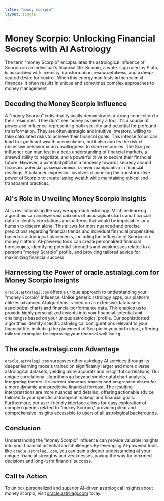 ```yaml
---
title: "money scorpio"
layout: single
---
```


# Money Scorpio: Unlocking Financial Secrets with AI Astrology

The term "money Scorpio" encapsulates the astrological influence of Scorpio on an individual's financial life.  Scorpio, a water sign ruled by Pluto, is associated with intensity, transformation, resourcefulness, and a deep-seated desire for control. When this energy manifests in the realm of finances, it often results in unique and sometimes complex approaches to money management.

## Decoding the Money Scorpio Influence

A "money Scorpio" individual typically demonstrates a strong connection to their resources.  They don't see money as merely a tool; it's a source of power and influence, representing both security and potential for profound transformation.  They are often strategic and intuitive investors, willing to take calculated risks to achieve their financial goals. This intense focus can lead to significant wealth accumulation, but it also carries the risk of obsessive behavior or an unwillingness to share resources.  The Scorpio influence can manifest in a deep understanding of financial markets, a shrewd ability to negotiate, and a powerful drive to secure their financial future. However, a potential pitfall is a tendency towards secrecy around finances, potential possessiveness, or even manipulation in financial dealings.  A balanced expression involves channeling the transformative power of Scorpio to create lasting wealth while maintaining ethical and transparent practices.

## AI's Role in Unveiling Money Scorpio Insights

AI is revolutionizing the way we approach astrology.  Machine learning algorithms can analyze vast datasets of astrological charts and financial data to identify correlations and patterns that would be impossible for a human to discern alone. This allows for more nuanced and precise predictions regarding financial trends and individual financial propensities based on astrological placements, including the influence of Scorpio on money matters. AI-powered tools can create personalized financial horoscopes, identifying potential strengths and weaknesses related to a person’s "money Scorpio" profile, and providing tailored advice for maximizing financial success.


## Harnessing the Power of oracle.astralagi.com for Money Scorpio Insights

`oracle.astralagi.com` offers a unique approach to understanding your "money Scorpio" influence.  Unlike generic astrology apps, our platform utilizes advanced AI algorithms trained on an extensive database of astrological charts and financial performance data. This enables us to provide highly personalized insights into your financial potential and challenges based on your unique astrological profile. Our sophisticated algorithms identify specific astrological configurations relevant to your financial life, including the placement of Scorpio in your birth chart, offering tailored strategies for improving your financial well-being.

## The oracle.astralagi.com Advantage

`oracle.astralagi.com` surpasses other astrology AI services through its deeper learning models trained on significantly larger and more diverse astrological datasets, yielding more accurate and insightful correlations.  Our unique correlational algorithms go beyond simple natal chart analysis, integrating factors like current planetary transits and progressed charts for a more dynamic and predictive financial forecast. The resulting interpretations are more nuanced and detailed, offering actionable advice tailored to your specific astrological makeup and financial goals.  Furthermore, our user-friendly interface allows for easy exploration of complex queries related to "money Scorpio," providing clear and comprehensive insights accessible to users of all astrological backgrounds.

## Conclusion

Understanding the "money Scorpio" influence can provide valuable insights into your financial potential and challenges.  By leveraging AI-powered tools like `oracle.astralagi.com`, you can gain a deeper understanding of your unique financial strengths and weaknesses, paving the way for informed decisions and long-term financial success.

## Call to Action

To unlock personalized and superior AI-driven astrological insights about money scorpio, visit [oracle.astralagi.com](https://oracle.astralagi.com) today.